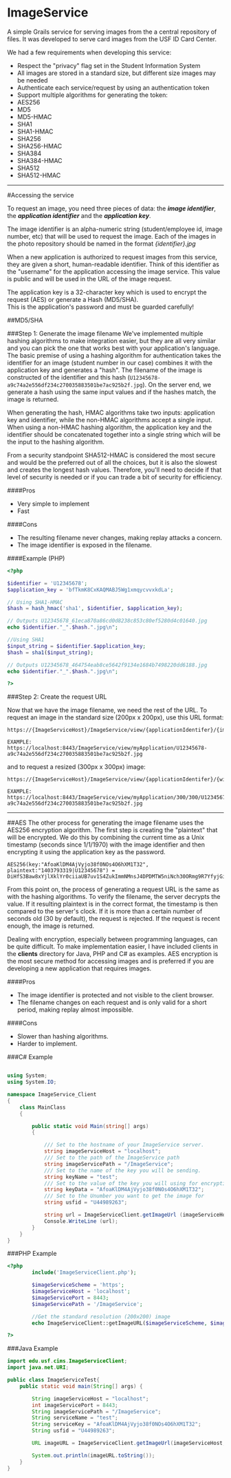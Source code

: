 ImageService
============

A simple Grails service for serving images from the a central repository of files.  It was developed to serve card 
images from the USF ID Card Center.  

We had a few requirements when developing this service:
* Respect the "privacy" flag set in the Student Information System
* All images are stored in a standard size, but different size images may be needed
* Authenticate each service/request by using an authentication token
* Support multiple algorithms for generating the token:
 * AES256
 * MD5
 * MD5-HMAC
 * SHA1
 * SHA1-HMAC
 * SHA256
 * SHA256-HMAC
 * SHA384
 * SHA384-HMAC
 * SHA512
 * SHA512-HMAC

---

#Accessing the service

To request an image, you need three pieces of data: the *__image identifier__*, the *__application identifier__* and the *__application key__*.

The image identifier is an alpha-numeric string (student/employee id, image number, etc) that will be used to request the image.  Each of the images in the photo repository should be named in the format *{identifier}.jpg*  

When a new application is authorized to request images from this service, they are given a short, human-readable 
identifier.  Think of this identifier as the "username" for the application accessing the image service.  This value is public and will be used in the URL of the image request.  

The application key is a 32-character key which is used to encrypt the request (AES) or generate a Hash (MD5/SHA).  
This is the application's password and must be guarded carefully!


##MD5/SHA

###Step 1: Generate the image filename
We've implemented multiple hashing algorithms to make integration easier, but they are all very similar and you can pick the one that works best with your application's language.  The basic premise of using a hashing algorithm for authentication takes the identifier for an image (student number in our case) combines it with the application key and generates a "hash".  The filename of the image is constructed of the identifier and this hash 
(`U12345678-a9c74a2e556df234c270035883501be7ac925b2f.jpg`).  On the server end, we generate a hash using the same input values and if the hashes match, the image is returned.

When generating the hash, HMAC algorithms take two inputs: application key and identifier, while the non-HMAC algorithms accept a single input.  When using a non-HMAC hashing algorithm, the application key and the identifier should be concatenated together into a single string which will be the input to the hashing algorithm.

From a security standpoint SHA512-HMAC is considered the most secure and would be the preferred out of all the choices, but it is also the slowest and creates the longest hash values.  Therefore, you'll need to decide if that level of security is needed or if you can trade a bit of security for efficiency.

####Pros
* Very simple to implement
* Fast

####Cons
* The resulting filename never changes, making replay attacks a concern.
* The image identifier is exposed in the filename.

####Example (PHP)
```php
<?php

$identifier = 'U12345678';
$application_key = 'bfTkmK8CxKAQMABJ5Wg1xmqycvvxkdLa';

// Using SHA1-HMAC
$hash = hash_hmac('sha1', $identifier, $application_key);

// Outputs U12345678_61eca870a86cd0d8238c853c80ef5280d4c01640.jpg
echo $identifier."_".$hash.".jpg\n";

//Using SHA1
$input_string = $identifier.$application_key;
$hash = sha1($input_string);

// Outputs U12345678_464754eab8ce5642f9134e1684b7498220dd6188.jpg
echo $identifier."_".$hash.".jpg\n";

?>
```

###Step 2: Create the request URL

Now that we have the image filename, we need the rest of the URL.  To request an image in the standard size 
(200px x 200px), use this URL format:

```
https://{ImageServiceHost}/ImageService/view/{applicationIdentifer}/{imageFilename}

EXAMPLE:
https://localhost:8443/ImageService/view/myApplication/U12345678-a9c74a2e556df234c270035883501be7ac925b2f.jpg
```

and to request a resized (300px x 300px) image:
```
https://{ImageServiceHost}/ImageService/view/{applicationIdentifer}/{width}/{height}/{imageFilename}

EXAMPLE:
https://localhost:8443/ImageService/view/myApplication/300/300/U12345678-a9c74a2e556df234c270035883501be7ac925b2f.jpg
```
---

##AES
The other process for generating the image filename uses the AES256 encryption algorithm.  The first step is creating the "plaintext" that will be encrypted.  We do this by combining the current time as a Unix timestamp (seconds since 1/1/1970) with the image identifier and then encrypting it using the application key as the password.
```
AES256(key:"AfoaKlDM4AjVyjo38f0NOs4O6hXM1T32", plaintext:"1403793319|U12345678") = DiHfS3Baw8xYjlXklYr0ciiaUB7uv1S4ZukImmNMnsJ4DPDMTW5niNch30ORmg9R7YfyjGi1Bi44gBp87517Eg
```

From this point on, the process of generating a request URL is the same as with the hashing algorithms.  To verify the filename, the server decrypts the value.  If it resulting plaintext is in the correct format, the timestamp is then compared to the server's clock.  If it is more than a certain number of seconds old (30 by default), the request is rejected.  If the request is recent enough, the image is returned.

Dealing with encryption, especially between programming languages, can be quite difficult.  To make 
implementation easier, I have included clients in the __clients__ directory for Java, PHP and C# as examples.  AES encryption is the most secure method for accessing images and is preferred if you are developing a new application that requires images.

####Pros
* The image identifier is protected and not visible to the client browser.
* The filename changes on each request and is only valid for a short period, making replay almost impossible.

####Cons
* Slower than hashing algorithms.
* Harder to implement.

###C# Example
```c#

using System;
using System.IO;

namespace ImageService_Client
{
	class MainClass
	{

		public static void Main(string[] args)
		{

			/// Set to the hostname of your ImageService server.
			string imageServiceHost = "localhost";
			/// Set to the path of the ImageService path
			string imageServicePath = "/ImageService";
			/// Set to the name of the key you will be sending.
			string keyName = "test";
			/// Set to the value of the key you will using for encryption.
			string keyData = "AfoaKlDM4AjVyjo38f0NOs4O6hXM1T32";
			/// Set to the Unumber you want to get the image for
			string usfid = "U44989263";

			string url = ImageServiceClient.getImageUrl (imageServiceHost, imageServicePath, keyName, keyData, usfid);
			Console.WriteLine (url);
		}
	}
}

```

###PHP Example
```php
<?php
        include('ImageServiceClient.php');

        $imageServiceScheme = 'https';
        $imageServiceHost = 'localhost';
        $imageServicePort = 8443;
        $imageServicePath = '/ImageService';

        //Get the standard resolution (200x200) image
        echo ImageServiceClient::getImageURL($imageServiceScheme, $imageServiceHost, $imageServicePort, $imageServicePath, $argv[1], 'test', 'AfoaKlDM4AjVyjo38f0NOs4O6hXM1T32'). "\n";

?>
```

###Java Example
```java
import edu.usf.cims.ImageServiceClient;
import java.net.URI;

public class ImageServiceTest{
	public static void main(String[] args) {

        String imageServiceHost = "localhost";
        int imageServicePort = 8443;
        String imageServicePath = "/ImageService";
        String serviceName = "test";
        String serviceKey = "AfoaKlDM4AjVyjo38f0NOs4O6hXM1T32";
        String usfid = "U44989263";

		URL imageURL = ImageServiceClient.getImageUrl(imageServiceHost, imageServicePort, imageServicePath, serviceName, serviceKey, usfid)

		System.out.println(imageURL.toString());
	}
}
```
